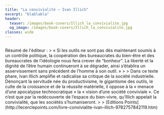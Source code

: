 ```yaml
---
title: "La convivialité — Ivan Illich"
excerpt: "blablabla"
header:
  teaser: /images/book-covers/Illich_la_convivialite.jpg
  og_image: /images/book-covers/Illich_la_convivialite.jpg
classes: wide
---
```


<figure style="width: 300px" class="align-right">
  <img src="{{ site.url }}{{ site.baseurl }}/images/book-covers/Illich_la_convivialite.jpg" alt="">
</figure>
Résumé de l'éditeur :
> « Si les outils ne sont pas dès maintenant soumis à un contrôle politique, la coopération des bureaucrates du bien-être et des bureaucrates de l’idéologie nous fera crever de “bonheur”. La liberté et la dignité de l’être humain continueront à se dégrader, ainsi s’établira un asservissement sans précédent de l’homme à son outil. »
>
> Dans ce texte phare, Ivan Illich amplifie et radicalise sa critique de la société industrielle. Dénonçant la servitude née du productivisme, le gigantisme des outils, le culte de la croissance et de la réussite matérielle, il oppose à la « menace d’une apocalypse technocratique » la « vision d’une société conviviale ». Ce n’est que par la redécouverte de l’espace du bien-vivre, qu’Illich appelait la convivialité, que les sociétés s’humaniseront.
>
> [Editions Points](http://lecerclepoints.com/livre-convivialite-ivan-illich-9782757842119.htm)
